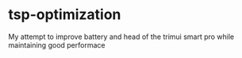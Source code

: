 # tsp-optimization
My attempt to improve battery and head of the trimui smart pro while maintaining good performace

